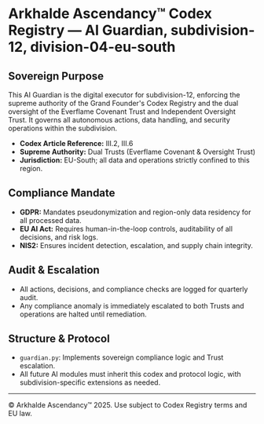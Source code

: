 # Arkhalde Ascendancy™ Codex Registry — AI Guardian, subdivision-12, division-04-eu-south

## Sovereign Purpose

This AI Guardian is the digital executor for subdivision-12, enforcing the supreme authority of the Grand Founder's Codex Registry and the dual oversight of the Everflame Covenant Trust and Independent Oversight Trust. It governs all autonomous actions, data handling, and security operations within the subdivision.

- **Codex Article Reference:** III.2, III.6
- **Supreme Authority:** Dual Trusts (Everflame Covenant & Oversight Trust)
- **Jurisdiction:** EU-South; all data and operations strictly confined to this region.

## Compliance Mandate

- **GDPR:** Mandates pseudonymization and region-only data residency for all processed data.
- **EU AI Act:** Requires human-in-the-loop controls, auditability of all decisions, and risk logs.
- **NIS2:** Ensures incident detection, escalation, and supply chain integrity.

## Audit & Escalation

- All actions, decisions, and compliance checks are logged for quarterly audit.
- Any compliance anomaly is immediately escalated to both Trusts and operations are halted until remediation.

## Structure & Protocol

- `guardian.py`: Implements sovereign compliance logic and Trust escalation.
- All future AI modules must inherit this codex and protocol logic, with subdivision-specific extensions as needed.

---

© Arkhalde Ascendancy™ 2025. Use subject to Codex Registry terms and EU law.
